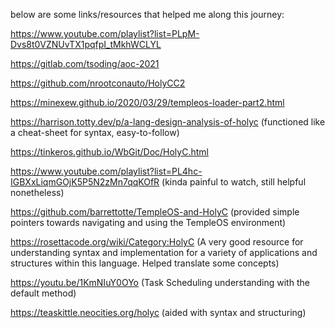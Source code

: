 below are some links/resources that helped me along this journey:

https://www.youtube.com/playlist?list=PLpM-Dvs8t0VZNUvTX1pqfpI_tMkhWCLYL

https://gitlab.com/tsoding/aoc-2021

https://github.com/nrootconauto/HolyCC2

https://minexew.github.io/2020/03/29/templeos-loader-part2.html

https://harrison.totty.dev/p/a-lang-design-analysis-of-holyc (functioned like a cheat-sheet for syntax, easy-to-follow)

https://tinkeros.github.io/WbGit/Doc/HolyC.html

https://www.youtube.com/playlist?list=PL4hc-IGBXxLiqmGOjK5P5N2zMn7qqKOfR (kinda painful to watch, still helpful nonetheless)

https://github.com/barrettotte/TempleOS-and-HolyC (provided simple pointers towards navigating and using the TempleOS environment)

https://rosettacode.org/wiki/Category:HolyC (A very good resource for understanding syntax and implementation for a variety of applications and structures within this language. Helped translate some concepts)

https://youtu.be/1KmNIuY0OYo (Task Scheduling understanding with the default method)

https://teaskittle.neocities.org/holyc (aided with syntax and structuring)
